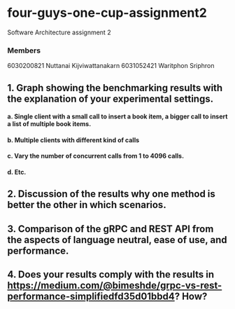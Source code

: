 # four-guys-one-cup-assignment2
Software Architecture assignment 2

### Members

6030200821 Nuttanai Kijviwattanakarn
6031052421 Waritphon Sriphron

## 1. Graph showing the benchmarking results with the explanation of your experimental settings.

#### a. Single client with a small call to insert a book item, a bigger call to insert a list of multiple book items.

#### b. Multiple clients with different kind of calls

#### c. Vary the number of concurrent calls from 1 to 4096 calls.

#### d. Etc.

## 2. Discussion of the results why one method is better the other in which scenarios.

## 3. Comparison of the gRPC and REST API from the aspects of language neutral, ease of use, and performance.

## 4. Does your results comply with the results in https://medium.com/@bimeshde/grpc-vs-rest-performance-simplifiedfd35d01bbd4? How?

